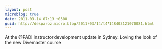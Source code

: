 ```yaml
---
layout: post
microblog: true
date: 2011-03-14 07:13 +0300
guid: http://desparoz.micro.blog/2011/03/14/t47148403121070081.html
---
```

At the @PADI instructor development update in Sydney. Loving the look of the new Divemaster course

